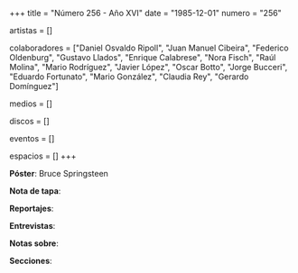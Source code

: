 +++
title = "Número 256 - Año XVI"
date = "1985-12-01"
numero = "256"

artistas = []

colaboradores = ["Daniel Osvaldo Ripoll", "Juan Manuel Cibeira", "Federico Oldenburg", "Gustavo Llados", "Enrique Calabrese", "Nora Fisch", "Raúl Molina", "Mario Rodríguez", "Javier López", "Oscar Botto", "Jorge Bucceri", "Eduardo Fortunato", "Mario González", "Claudia Rey", "Gerardo Domínguez"]

medios = []

discos = []

eventos = []

espacios = []
+++

**Póster**: Bruce Springsteen

**Nota de tapa**: 

**Reportajes**: 

**Entrevistas**: 

**Notas sobre**:

**Secciones**:
